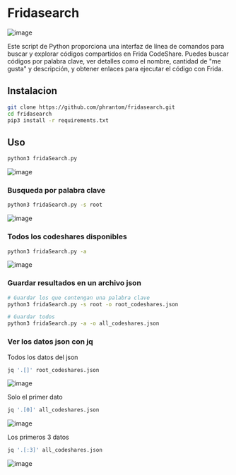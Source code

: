 # Fridasearch


![image](https://github.com/phrantom/fridasearch/assets/52974841/c8094f13-9939-4602-8517-1aec2058404f)


Este script de Python proporciona una interfaz de línea de comandos para buscar y explorar códigos compartidos en Frida CodeShare. Puedes buscar códigos por palabra clave, ver detalles como el nombre, cantidad de "me gusta" y descripción, y obtener enlaces para ejecutar el código con Frida.

## Instalacion

```bash
git clone https://github.com/phrantom/fridasearch.git
cd fridasearch
pip3 install -r requirements.txt
```


## Uso

```bash
python3 fridaSearch.py
```

![image](https://github.com/phrantom/fridasearch/assets/52974841/e115e0d8-08af-4114-81aa-aa6d11eb1b9b)



### Busqueda por palabra clave

```bash
python3 fridaSearch.py -s root
```

![image](https://github.com/phrantom/fridasearch/assets/52974841/9eb2f275-9979-4410-8893-b84eb16b8a64)



### Todos los codeshares disponibles

```bash
python3 fridaSearch.py -a 
```
![image](https://github.com/phrantom/fridasearch/assets/52974841/fe9cdd41-7b1d-4383-915b-67a46f377f46)




### Guardar resultados en un archivo json
```bash
# Guardar los que contengan una palabra clave
python3 fridaSearch.py -s root -o root_codeshares.json
```

```bash
# Guardar todos
python3 fridaSearch.py -a -o all_codeshares.json
```




### Ver los datos json con jq

Todos los datos del json 
```bash
jq '.[]' root_codeshares.json
```

![image](https://github.com/phrantom/fridasearch/assets/52974841/62d05788-4921-42b0-8d0f-3632a3e3a5c9)



Solo el primer dato
```bash
jq '.[0]' all_codeshares.json
```

![image](https://github.com/phrantom/fridasearch/assets/52974841/c7602886-5d0d-4724-8434-b3aa4c774f66)



Los primeros 3 datos 
```bash
jq '.[:3]' all_codeshares.json
```

![image](https://github.com/phrantom/fridasearch/assets/52974841/479de1d6-900d-4530-ab25-4be1945573a2)


